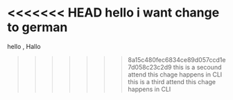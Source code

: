 <<<<<<< HEAD
hello
i want change to german
=======
hello , Hallo 
>>>>>>> 8a15c480fec6834ce89d057ccd1e7d058c23c2d9
this is a secound attend this chage happens in CLI
this is a third attend this chage happens in CLI
